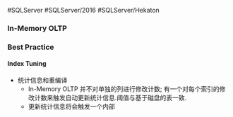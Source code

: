 #SQLServer  #SQLServer/2016 #SQLServer/Hekaton


### In-Memory OLTP
### Best Practice 
#### Index Tuning
- 统计信息和重编译
	- In-Memory OLTP 并不对单独的列进行修改计数; 有一个对每个索引的修改计数来触发自动更新统计信息.阈值与基于磁盘的表一致.
	- 更新统计信息将会触发一个内部

